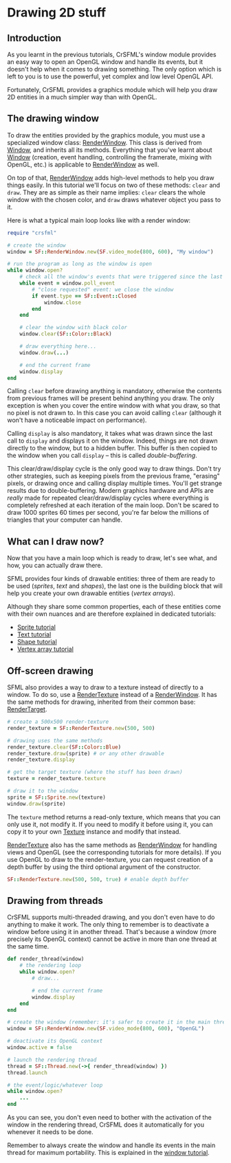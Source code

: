 # Drawing 2D stuff

## Introduction

As you learnt in the previous tutorials, CrSFML's window module provides an easy way to open an OpenGL window and handle its events, but it doesn't help when it comes to drawing something. The only option which is left to you is to use the powerful, yet complex and low level OpenGL API.

Fortunately, CrSFML provides a graphics module which will help you draw 2D entities in a much simpler way than with OpenGL.

## The drawing window

To draw the entities provided by the graphics module, you must use a specialized window class: [RenderWindow]({{book.api}}/RenderWindow.html). This class is derived from [Window]({{book.api}}/Window.html), and inherits all its methods. Everything that you've learnt about [Window]({{book.api}}/Window.html) (creation, event handling, controlling the framerate, mixing with OpenGL, etc.) is applicable to [RenderWindow]({{book.api}}/RenderWindow.html) as well.

On top of that, [RenderWindow]({{book.api}}/RenderWindow.html) adds high-level methods to help you draw things easily. In this tutorial we'll focus on two of these methods: `clear` and `draw`. They are as simple as their name implies: `clear` clears the whole window with the chosen color, and `draw` draws whatever object you pass to it.

Here is what a typical main loop looks like with a render window:

```ruby
require "crsfml"

# create the window
window = SF::RenderWindow.new(SF.video_mode(800, 600), "My window")

# run the program as long as the window is open
while window.open?
    # check all the window's events that were triggered since the last iteration of the loop
    while event = window.poll_event
        # "close requested" event: we close the window
        if event.type == SF::Event::Closed
            window.close
        end
    end

    # clear the window with black color
    window.clear(SF::Color::Black)

    # draw everything here...
    window.draw(...)

    # end the current frame
    window.display
end
```

Calling `clear` before drawing anything is mandatory, otherwise the contents from previous frames will be present behind anything you draw. The only exception is when you cover the entire window with what you draw, so that no pixel is not drawn to. In this case you can avoid calling `clear` (although it won't have a noticeable impact on performance).

Calling `display` is also mandatory, it takes what was drawn since the last call to `display` and displays it on the window. Indeed, things are not drawn directly to the window, but to a hidden buffer. This buffer is then copied to the window when you call `display` – this is called *double-buffering*.

This clear/draw/display cycle is the only good way to draw things. Don't try other strategies, such as keeping pixels from the previous frame, "erasing" pixels, or drawing once and calling display multiple times. You'll get strange results due to double-buffering.
Modern graphics hardware and APIs are *really* made for repeated clear/draw/display cycles where everything is completely refreshed at each iteration of the main loop. Don't be scared to draw 1000 sprites 60 times per second, you're far below the millions of triangles that your computer can handle.

## What can I draw now?

Now that you have a main loop which is ready to draw, let's see what, and how, you can actually draw there.

SFML provides four kinds of drawable entities: three of them are ready to be used (*sprites*, *text* and *shapes*), the last one is the building block that will help you create your own drawable entities (*vertex arrays*).

Although they share some common properties, each of these entities come with their own nuances and are therefore explained in dedicated tutorials:

  * [Sprite tutorial](graphics-sprite.md "Learn how to create and draw sprites")
  * [Text tutorial](graphics-text.md "Learn how to create and draw text")
  * [Shape tutorial](graphics-shape.md "Learn how to create and draw shapes")
  * [Vertex array tutorial](graphics-vertex-array.md "Learn how to create and draw vertex arrays")

## Off-screen drawing

SFML also provides a way to draw to a texture instead of directly to a window. To do so, use a [RenderTexture]({{book.api}}/RenderTexture.html) instead of a [RenderWindow]({{book.api}}/RenderWindow.html). It has the same methods for drawing, inherited from their common base: [RenderTarget]({{book.api}}/RenderTarget.html).

```ruby
# create a 500x500 render-texture
render_texture = SF::RenderTexture.new(500, 500)

# drawing uses the same methods
render_texture.clear(SF::Color::Blue)
render_texture.draw(sprite) # or any other drawable
render_texture.display

# get the target texture (where the stuff has been drawn)
texture = render_texture.texture

# draw it to the window
sprite = SF::Sprite.new(texture)
window.draw(sprite)
```

The `texture` method returns a read-only texture, which means that you can only use it, not modify it. If you need to modify it before using it, you can copy it to your own [Texture]({{book.api}}/Texture.html) instance and modify that instead.

[RenderTexture]({{book.api}}/RenderTexture.html) also has the same methods as [RenderWindow]({{book.api}}/RenderWindow.html) for handling views and OpenGL (see the corresponding tutorials for more details). If you use OpenGL to draw to the render-texture, you can request creation of a depth buffer by using the third optional argument of the constructor.

```ruby
SF::RenderTexture.new(500, 500, true) # enable depth buffer
```

## Drawing from threads

CrSFML supports multi-threaded drawing, and you don't even have to do anything to make it work. The only thing to remember is to deactivate a window before using it in another thread. That's because a window (more precisely its OpenGL context) cannot be active in more than one thread at the same time.

```ruby
def render_thread(window)
    # the rendering loop
    while window.open?
        # draw...

        # end the current frame
        window.display
    end
end

# create the window (remember: it's safer to create it in the main thread due to OS limitations)
window = SF::RenderWindow.new(SF.video_mode(800, 600), "OpenGL")

# deactivate its OpenGL context
window.active = false

# launch the rendering thread
thread = SF::Thread.new(->{ render_thread(window) })
thread.launch

# the event/logic/whatever loop
while window.open?
    ...
end
```

As you can see, you don't even need to bother with the activation of the window in the rendering thread, CrSFML does it automatically for you whenever it needs to be done.

Remember to always create the window and handle its events in the main thread for maximum portability. This is explained in the [window tutorial](window-window.md "Window tutorial").
